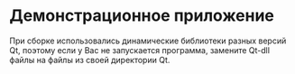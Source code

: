 # Демонстрационное приложение
При сборке использовались динамические библиотеки разных версий Qt, поэтому если у Вас не запускается программа, замените Qt-dll файлы на файлы из своей директории Qt.
